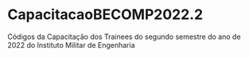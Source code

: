 # CapacitacaoBECOMP2022.2
Códigos da Capacitação dos Trainees do segundo semestre do ano de 2022 do Instituto Militar de Engenharia
